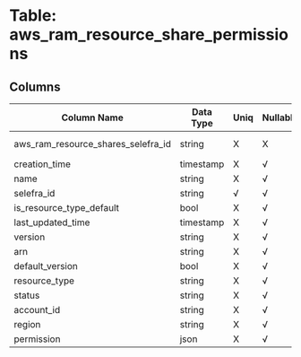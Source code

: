 # Table: aws_ram_resource_share_permissions

## Columns 

|  Column Name   |  Data Type  | Uniq | Nullable | Description | 
|  ----  | ----  | ----  | ----  | ---- | 
| aws_ram_resource_shares_selefra_id | string | X | X | fk to aws_ram_resource_shares.selefra_id | 
| creation_time | timestamp | X | √ |  | 
| name | string | X | √ |  | 
| selefra_id | string | √ | √ | random id | 
| is_resource_type_default | bool | X | √ |  | 
| last_updated_time | timestamp | X | √ |  | 
| version | string | X | √ |  | 
| arn | string | X | √ |  | 
| default_version | bool | X | √ |  | 
| resource_type | string | X | √ |  | 
| status | string | X | √ |  | 
| account_id | string | X | √ |  | 
| region | string | X | √ |  | 
| permission | json | X | √ |  | 


